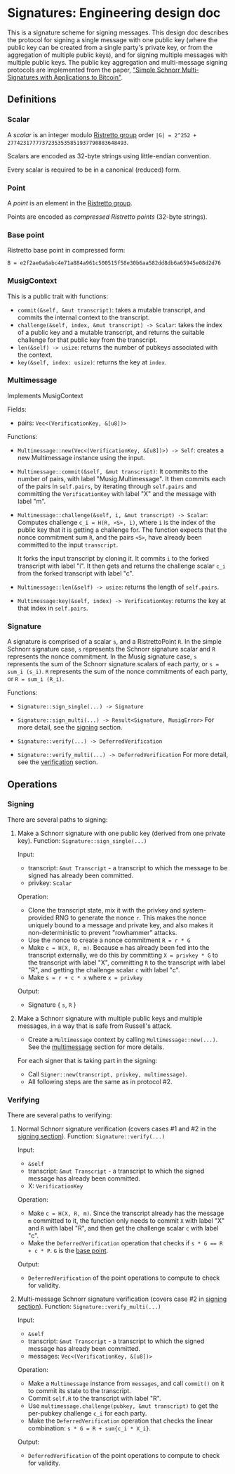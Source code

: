 # Signatures: Engineering design doc

This is a signature scheme for signing messages. 
This design doc describes the protocol for signing a single message with one public key 
(where the public key can be created from a single party's private key, 
or from the aggregation of multiple public keys),
and for signing multiple messages with multiple public keys.
The public key aggregation and multi-message signing protocols are implemented from the paper,
["Simple Schnorr Multi-Signatures with Applications to Bitcoin"](https://eprint.iacr.org/2018/068.pdf).



## Definitions

### Scalar

A _scalar_ is an integer modulo [Ristretto group](https://ristretto.group) order 
`|G| = 2^252 + 27742317777372353535851937790883648493`.

Scalars are encoded as 32-byte strings using little-endian convention.

Every scalar is required to be in a canonical (reduced) form.

### Point

A _point_ is an element in the [Ristretto group](https://ristretto.group).

Points are encoded as _compressed Ristretto points_ (32-byte strings).


### Base point

Ristretto base point in compressed form:

```
B = e2f2ae0a6abc4e71a884a961c500515f58e30b6aa582dd8db6a65945e08d2d76
```

### MusigContext

This is a public trait with functions:
- `commit(&self, &mut transcript)`: takes a mutable transcript, and commits the internal context to the transcript.
- `challenge(&self, index, &mut transcript) -> Scalar`: takes the index of a public key
and a mutable transcript, and returns the suitable challenge for that public key from the transcript. 
- `len(&self) -> usize`: returns the number of pubkeys associated with the context.
- `key(&self, index: usize)`: returns the key at `index`.


### Multimessage

Implements MusigContext

Fields:
- pairs: `Vec<(VerificationKey, &[u8])>`

Functions:
- `Multimessage::new(Vec<(VerificationKey, &[u8])>) -> Self`: creates a new Multimessage instance using the input.

- `Multimessage::commit(&self, &mut transcript)`: 
  It commits to the number of pairs, with label "Musig.Multimessage". 
  It then commits each of the pairs in `self.pairs`, by iterating through `self.pairs` and 
  committing the `VerificationKey` with label "X" and the message with label "m".

- `Multimessage::challenge(&self, i, &mut transcript) -> Scalar`: 
  Computes challenge `c_i = H(R, <S>, i)`, where `i` is the index of the public key 
  that it is getting a challenge for. The function expects that the nonce commitment sum `R`, 
  and the pairs `<S>`, have already been committed to the input `transcript`.

  It forks the input transcript by cloning it. It commits `i` to the forked transcript with label "i".
  It then gets and returns the challenge scalar `c_i` from the forked transcript with label "c".

- `Multimessage::len(&self) -> usize`: returns the length of `self.pairs`.

- `Multimessage:key(&self, index) -> VerificationKey`: returns the key at that index in `self.pairs`.


### Signature

A signature is comprised of a scalar `s`, and a RistrettoPoint `R`. 
In the simple Schnorr signature case, `s` represents the Schnorr signature scalar and `R` represents the nonce commitment. 
In the Musig signature case, `s` represents the sum of the Schnorr signature scalars of each party, or `s = sum_i (s_i)`. 
`R` represents the sum of the nonce commitments of each party, or `R = sum_i (R_i)`. 

Functions:
- `Signature::sign_single(...) -> Signature`
- `Signature::sign_multi(...) -> Result<Signature, MusigError>`
For more detail, see the [signing](#signing) section.

- `Signature::verify(...) -> DeferredVerification`
- `Signature::verify_multi(...) -> DeferredVerification`
For more detail, see the [verification](#verifying) section.

## Operations


### Signing

There are several paths to signing:
1. Make a Schnorr signature with one public key (derived from one private key).
    Function: `Signature::sign_single(...)`

    Input: 
    - transcript: `&mut Transcript` - a transcript to which the message to be signed has already been committed.
    - privkey: `Scalar`

    Operation:
    - Clone the transcript state, mix it with the privkey and system-provided RNG to generate the nonce `r`. 
    This makes the nonce uniquely bound to a message and private key, and also makes it non-deterministic to prevent "rowhammer" attacks.
    - Use the nonce to create a nonce commitment `R = r * G`
    - Make `c = H(X, R, m)`. Because `m` has already been fed into the transcript externally, 
    we do this by committing `X = privkey * G` to the transcript with label "X", 
    committing `R` to the transcript with label "R", and getting the challenge scalar `c` with label "c".
    - Make `s = r + c * x` where `x = privkey`

    Output:
    - Signature { `s`, `R` }


2. Make a Schnorr signature with multiple public keys and multiple messages, in a way that is safe from Russell's attack.
    - Create a `Multimessage` context by calling `Multimessage::new(...)`. 
      See the [multimessage](#multimessage) section for more details.

    For each signer that is taking part in the signing:
    - Call `Signer::new(transcript, privkey, multimessage)`.
    - All following steps are the same as in protocol #2.

### Verifying

There are several paths to verifying: 
1. Normal Schnorr signature verification (covers cases #1 and #2 in the [signing section](#signing)).
    Function: `Signature::verify(...)`

    Input: 
    - `&self`
    - transcript: `&mut Transcript` - a transcript to which the signed message has already been committed.
    - X: `VerificationKey`

    Operation:
    - Make `c = H(X, R, m)`. Since the transcript already has the message `m` committed to it, 
    the function only needs to commit `X` with label "X" and `R` with label "R", 
    and then get the challenge scalar `c` with label "c".
    - Make the `DeferredVerification` operation that checks if `s * G == R + c * P`. 
    `G` is the [base point](#base-point).

    Output:
    - `DeferredVerification` of the point operations to compute to check for validity.

2. Multi-message Schnorr signature verification (covers case #2 in [signing section](#signing)).
    Function: `Signature::verify_multi(...)`

    Input: 
    - `&self`
    - transcript: `&mut Transcript` - a transcript to which the signed message has already been committed.
    - messages: `Vec<(VerificationKey, &[u8])>` 

    Operation:
    - Make a `Multimessage` instance from `messages`, and call `commit()` on it to commit its state 
    to the transcript. 
    - Commit `self.R` to the transcript with label "R".
    - Use `multimessage.challenge(pubkey, &mut transcript)` to get the per-pubkey challenge `c_i` for each party.
    - Make the `DeferredVerification` operation that checks the linear combination: `s * G = R + sum{c_i * X_i}`.

    Output:
    - `DeferredVerification` of the point operations to compute to check for validity.
